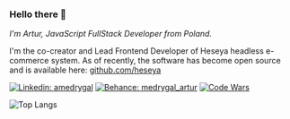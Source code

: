 ### Hello there 👋
_I'm Artur, JavaScript FullStack Developer from Poland._

I'm the co-creator and Lead Frontend Developer of Heseya headless e-commerce system. As of recently, the software has become open source and is available here: [github.com/heseya](https://github.com/heseya)

[![Linkedin: amedrygal](https://img.shields.io/badge/-amedrygal-blue?style=flat-square&logo=Linkedin&logoColor=white&link=https://www.linkedin.com/in/amedrygal/)](https://www.linkedin.com/in/amedrygal/)
[![Behance: medrygal_artur](https://img.shields.io/badge/-medrygal_artur-blue?style=flat-square&logo=Behance&logoColor=white&link=https://www.behance.net/medrygal_artur/)](https://www.behance.net/medrygal_artur/)
[![Code Wars](https://www.codewars.com/users/demtario/badges/micro)](https://www.codewars.com/users/demtario)

![Top Langs](https://github-readme-stats.vercel.app/api/top-langs/?username=demtario&layout=compact)

